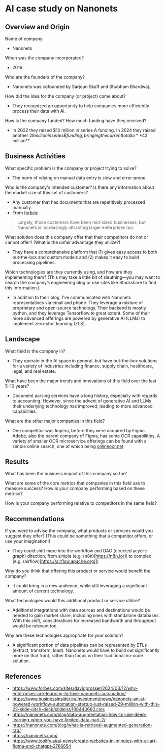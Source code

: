# AI case study on Nanonets

## Overview and Origin
Name of company
* Nanonets

When was the company incorporated?
* 2016
  
Who are the founders of the company?
* Nanonets was cofounded by Sarjoun Skaff and Shubham Bhardwaj.

How did the idea for the company (or project) come about?
* They recognized an opportunity to help companies more efficiently process their data with AI.

How is the company funded? How much funding have they received?
* In 2022 they raised $10 million in series A funding. In 2024 they raised another $29 million in series B funding, bringing the current total to **$42 million**.

## Business Activities
What specific problem is the company or project trying to solve?
* The norm of relying on manual data entry is slow and error-prone.

Who is the company's intended customer? Is there any information about the market size of this set of customers?
* Any customer that has documents that are repetitively processed manually.
* From [forbes](https://www.forbes.com/sites/davidprosser/2024/03/12/why-enterprises-are-learning-to-love-nanonets-automation/):
> Largely, those customers have been mid-sized businesses, but Nanonets is increasingly attracting larger enterprises too.

What solution does this company offer that their competitors do not or cannot offer? (What is the unfair advantage they utilize?)
* They have a comprehensive platform that (1) gives easy access to both out-the-box and custom models and (2) makes it easy to build processing pipelines.

Which technologies are they currently using, and how are they implementing them? (This may take a little bit of sleuthing&mdash;you may want to search the company’s engineering blog or use sites like Stackshare to find this information.)
* In addition to their blog, I've communicated with Nanonets representatives via email and phone. They leverage a mixture of proprietary and open-source technology. Their backend is mostly python, and they leverage Tensorflow to great extent. Some of their more advanced offerings are powered by generative AI (LLMs) to implement zero-shot learning (ZLS).

## Landscape
What field is the company in?
* They operate in the AI space in general, but have out-the-box solutions for a variety of industries including finance, supply chain, healthcare, legal, and real estate.

What have been the major trends and innovations of this field over the last 5&ndash;10 years?
* Document parsing services have a long history, especially with regards to accounting. However, since the advent of generative AI and LLMs their underlying technology has improved, leading to more advanced capabilities.

What are the other major companies in this field?
* One competitor was Impera, before they were acquired by Figma. Adobe, also the parent company of Figma, has some OCR capabilities. A variety of smaller OCR microservice offerings can be found with a simple online search, one of which being [onlineocr.net](https://www.onlineocr.net/)

## Results
What has been the business impact of this company so far?

What are some of the core metrics that companies in this field use to measure success? How is your company performing based on these metrics?

How is your company performing relative to competitors in the same field?

## Recommendations
If you were to advise the company, what products or services would you suggest they offer? (This could be something that a competitor offers, or use your imagination!)
* They could shift more into the workflow and DAG (directed acyclic graph) direction, from simple (e.g. (n8n)[https://n8n.io/]) to complex (e.g. (airflow)[https://airflow.apache.org/])

Why do you think that offering this product or service would benefit the company?
* It could bring in a new audience, while still leveraging a significant amount of current technology.

What technologies would this additional product or service utilize?
* Additional integrations with data sources and destinations would be needed to gain market share, including ones with standalone databases. With this shift, considerations for increased bandwidth and throughput would be relevant too.

Why are these technologies appropriate for your solution?
* A significant portion of data pipelines can be represented by ETLs (extract, transform, load). Nanonets would have to build out significantly more on that front, rather than focus on their traditional no-code solution.

## References
* https://www.forbes.com/sites/davidprosser/2024/03/12/why-enterprises-are-learning-to-love-nanonets-automation/
* https://www.businessinsider.in/investment/news/nanonets-an-ai-powered-workflow-automation-startup-just-raised-29-million-with-this-23-slide-pitch-deck/slidelist/108443660.cms
* https://nanonets.com/blog/data-augmentation-how-to-use-deep-learning-when-you-have-limited-data-part-2/
* https://nanonets.com/blog/what-is-retrieval-augmented-generation-rag/
* https://nanonets.com/
* https://www.toolify.ai/ai-news/create-websites-in-minutes-with-ai-art-figma-and-chatgpt-2766654

